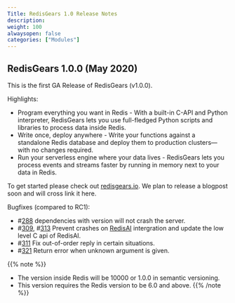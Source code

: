 ```yaml
---
Title: RedisGears 1.0 Release Notes
description:
weight: 100
alwaysopen: false
categories: ["Modules"]
---
```

## RedisGears 1.0.0 (May 2020)

This is the first GA Release of RedisGears (v1.0.0).

Highlights:

- Program everything you want in Redis - With a built-in C-API and Python interpreter, RedisGears lets you use full-fledged Python scripts and libraries to process data inside Redis.
- Write once, deploy anywhere - Write your functions against a standalone Redis database and deploy them to production clusters—with no changes required.
- Run your serverless engine where your data lives - RedisGears lets you process events and streams faster by running in memory next to your data in Redis.

To get started please check out [redisgears.io](https://oss.redislabs.com/redisgears/). We plan to release a blogpost soon and will cross link it here.

Bugfixes (compared to RC1):

- #[288](https://github.com/RedisGears/RedisGears/issues/288) dependencies with version will not crash the server.
- #[309](https://github.com/RedisGears/RedisGears/issues/309), #[313](https://github.com/RedisGears/RedisGears/issues/313) Prevent crashes on [RedisAI](https://oss.redislabs.com/redisai/) intergration and update the low level C api of RedisAI.
- #[311](https://github.com/RedisGears/RedisGears/issues/311) Fix out-of-order reply in certain situations.
- #[321](https://github.com/RedisGears/RedisGears/issues/321) Return error when unknown argument is given.

{{% note %}}
- The version inside Redis will be 10000 or 1.0.0 in semantic versioning.
- This version requires the Redis version to be 6.0 and above.
{{% /note %}}
